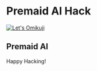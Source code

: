 # Premaid AI Hack

[![Let's Omikuji](https://goroman-omikuji.herokuapp.com/omikuji.svg?PremaidAIHack)](https://goroman-omikuji.herokuapp.com/)

## Premaid AI


Happy Hacking!

